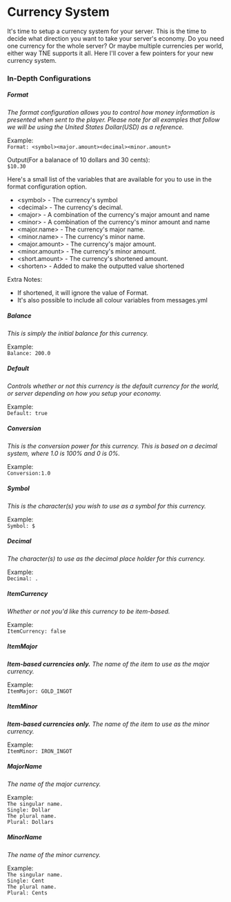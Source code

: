 Currency System
==============================
It's time to setup a currency system for your server. This is the time to decide what direction you want to take your 
server's economy. Do you need one currency for the whole server? Or maybe multiple currencies per world, either way TNE 
supports it all. Here I'll cover a few pointers for your new currency system.

### In-Depth Configurations

##### Format
<i>The format configuration allows you to control how money information is presented when sent to the player. Please note
for all examples that follow we will be using the United States Dollar(USD) as a reference.</i>

Example:   
`Format: <symbol><major.amount><decimal><minor.amount>`

Output(For a balanace of 10 dollars and 30 cents):    
`$10.30`

Here's a small list of the variables that are available for you to use in the format configuration option.
* \<symbol> - The currency's symbol
* \<decimal> - The currency's decimal.
* \<major> - A combination of the currency's major amount and name
* \<minor> - A combination of the currency's minor amount and name
* \<major.name> - The currency's major name.
* \<minor.name> - The currency's minor name.
* \<major.amount> - The currency's major amount.
* \<minor.amount> - The currency's minor amount.
* \<short.amount> - The currency's shortened amount.
* \<shorten> - Added to make the outputted value shortened    

Extra Notes:
* If shortened, it will ignore the value of Format.
* It's also possible to include all colour variables from messages.yml

##### Balance
<i>This is simply the initial balance for this currency.</i>

Example:    
`Balance: 200.0`

##### Default
<i>Controls whether or not this currency is the default currency for the world, or server depending on how you setup your
economy.</i>

Example:     
`Default: true`

##### Conversion
<i>This is the conversion power for this currency. This is based on a decimal system, where 1.0 is 100% and 0 is 0%.</i>

Example:     
`Conversion:1.0`

##### Symbol
<i>This is the character(s) you wish to use as a symbol for this currency.</i>

Example:      
`Symbol: $`

##### Decimal
<i>The character(s) to use as the decimal place holder for this currency.</i>

Example:     
`Decimal: .`

##### ItemCurrency
<i>Whether or not you'd like this currency to be item-based.</i>

Example:    
`ItemCurrency: false`

##### ItemMajor
<i><b>Item-based currencies only.</b> The name of the item to use as the major currency.</i>

Example:    
`ItemMajor: GOLD_INGOT`

##### ItemMinor
<i><b>Item-based currencies only.</b> The name of the item to use as the minor currency.</i>

Example:    
`ItemMinor: IRON_INGOT`

##### MajorName
<i>The name of the major currency.</i>

Example:    
`The singular name.`    
`Single: Dollar`    
`The plural name.`    
`Plural: Dollars`

##### MinorName
<i>The name of the minor currency.</i>

Example:    
`The singular name.`    
`Single: Cent`    
`The plural name.`    
`Plural: Cents`